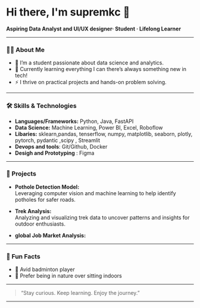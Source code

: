 # Hi there, I'm supremkc 👋

**Aspiring Data Analyst and UI/UX designer· Student · Lifelong Learner**

---

### 👩‍💻 About Me

- 🔬 I’m a student passionate about data science and analytics.
- 🌱 Currently learning everything I can there’s always something new in tech!
- ⚡ I thrive on practical projects and hands-on problem solving.

---

### 🛠️ Skills & Technologies

- **Languages/Frameworks:** Python, Java, FastAPI
- **Data Science:** Machine Learning, Power BI, Excel, Roboflow
- **Libaries:** sklearn,pandas, tenserflow, numpy, matplotlib, seaborn, plotly, pytorch, pydantic ,scipy , Streamlit
- **Devops and tools**: Git/Github, Docker
- **Desigh and Prototyping** : Figma
---
### 🚀 Projects

- **Pothole Detection Model:**  
  Leveraging computer vision and machine learning to help identify potholes for safer roads.

- **Trek Analysis:**  
  Analyzing and visualizing trek data to uncover patterns and insights for outdoor enthusiasts.

 - **global Job Market Analysis:**   

---

### 🌳 Fun Facts

- 🏸 Avid badminton player
- 🌲 Prefer being in nature over sitting indoors

---

> “Stay curious. Keep learning. Enjoy the journey.”

---

<!--
Add social links or contact info here if you wish in the future!
-->
